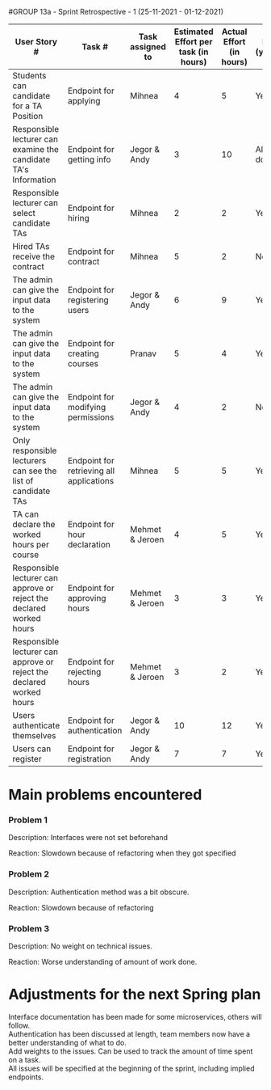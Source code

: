 #GROUP 13a - Sprint Retrospective - 1 (25-11-2021 - 01-12-2021)

| User Story #                                                         | Task #                                   | Task assigned to | Estimated Effort per task (in hours) | Actual Effort (in hours) | Done (yes/no) | Notes                    |
|----------------------------------------------------------------------|------------------------------------------|------------------|--------------------------------------|--------------------------|---------------|--------------------------|
| Students can candidate for a TA Position                             | Endpoint for applying                    | Mihnea           | 4                                    | 5                        | Yes           | Not tested               |
| Responsible lecturer can examine the candidate TA's Information      | Endpoint for getting info                | Jegor & Andy     | 3                                    | 10                       | Almost done   | Needs to be refined      |
| Responsible lecturer can select candidate TAs                        | Endpoint for hiring                      | Mihnea           | 2                                    | 2                        | Yes           | Not tested               |
| Hired TAs receive the contract                                       | Endpoint for contract                    | Mihnea           | 5                                    | 2                        | No            | Where to store pdfs      |
| The admin can give the input data to the system                      | Endpoint for registering users           | Jegor & Andy     | 6                                    | 9                        | Yes           | ...                      |
| The admin can give the input data to the system                      | Endpoint for creating courses            | Pranav           | 5                                    | 4                        | Yes           | No authentication        |
| The admin can give the input data to the system                      | Endpoint for modifying permissions       | Jegor & Andy     | 4                                    | 2                        | No            | Needs to be done quickly |
| Only responsible lecturers can see the list of candidate TAs         | Endpoint for retrieving all applications | Mihnea           | 5                                    | 5                        | Yes           | Needs testing            |
| TA can declare the worked hours per course                           | Endpoint for hour declaration            | Mehmet & Jeroen  | 4                                    | 5                        | Yes           | Except auth              |
| Responsible lecturer can approve or reject the declared worked hours | Endpoint for approving hours             | Mehmet & Jeroen  | 3                                    | 3                        | Yes           | Except auth              |
| Responsible lecturer can approve or reject the declared worked hours | Endpoint for rejecting hours             | Mehmet & Jeroen  | 3                                    | 2                        | Yes           | Except auth              |
| Users authenticate themselves                                        | Endpoint for authentication              | Jegor & Andy     | 10                                   | 12                       | Yes           | ...                      |
| Users can register                                                   | Endpoint for registration                | Jegor & Andy     | 7                                    | 7                        | Yes           | ...                      |

# Main problems encountered
### Problem 1
Description: Interfaces were not set beforehand 

Reaction: Slowdown because of refactoring when they got specified

### Problem 2
Description: Authentication method was a bit obscure.

Reaction: Slowdown because of refactoring

### Problem 3
Description: No weight on technical issues.

Reaction: Worse understanding of amount of work done.

# Adjustments for the next Spring plan
Interface documentation has been made for some microservices, others will follow.<br>
Authentication has been discussed at length, team members now have a better understanding of what to do.<br>
Add weights to the issues. Can be used to track the amount of time spent on a task.<br>
All issues will be specified at the beginning of the sprint, including implied endpoints.


